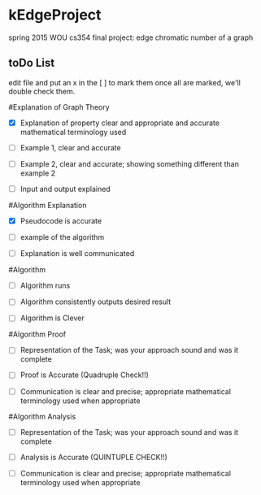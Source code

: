 # kEdgeProject
spring 2015 WOU cs354 final project: edge chromatic number of a graph


##    toDo List


edit file and put an x in the [ ] to mark them
once all are marked, we'll double check them.

#Explanation of Graph Theory

- [x] Explanation of property clear and appropriate and accurate mathematical terminology used

- [ ] Example 1, clear and accurate

- [ ] Example 2, clear and accurate; showing something different than example 2

- [ ] Input and output explained 

#Algorithm Explanation

- [x] Pseudocode is accurate 

- [ ] example of the algorithm

- [ ] Explanation is well communicated

#Algorithm

- [ ] Algorithm runs 

- [ ] Algorithm consistently outputs desired result

- [ ] Algorithm is Clever

#Algorithm Proof

- [ ] Representation of the Task; was your approach sound and was it complete

- [ ] Proof is Accurate  (Quadruple Check!!)

- [ ] Communication is clear and precise; appropriate mathematical terminology used when appropriate

#Algorithm Analysis

- [ ] Representation of the Task; was your approach sound and was it complete

- [ ] Analysis is Accurate (QUINTUPLE CHECK!!)

- [ ] Communication is clear and precise; appropriate mathematical terminology used when appropriate
  
